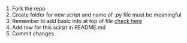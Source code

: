1. Fork the repo
2. Create folder for new script and name of .py file must be meaningful
3. Remember to add basic info at top of file [check here](https://github.com/ssm0801/ScriptAllTheThings/blob/master/basic_info.md)
4. Add row for this scirpt in README.md
5. Commit changes
